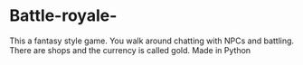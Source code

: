 # Battle-royale-
This a fantasy style game.
You walk around chatting with NPCs and battling.
There are shops and the currency is called gold. Made in Python
